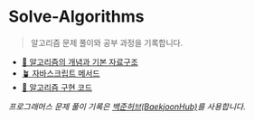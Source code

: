 # Solve-Algorithms

> 알고리즘 문제 풀이와 공부 과정을 기록합니다.

- [🌱 알고리즘의 개념과 기본 자료구조](./%EC%95%8C%EA%B3%A0%EB%A6%AC%EC%A6%98%EC%9D%98%20%EA%B0%9C%EB%85%90%EA%B3%BC%20%EA%B8%B0%EB%B3%B8%20%EC%9E%90%EB%A3%8C%EA%B5%AC%EC%A1%B0)
- [🪴 자바스크립트 메서드](./%EC%9E%90%EB%B0%94%EC%8A%A4%ED%81%AC%EB%A6%BD%ED%8A%B8%20%EB%A9%94%EC%84%9C%EB%93%9C)
- [🌳 알고리즘 구현 코드](./%EC%95%8C%EA%B3%A0%EB%A6%AC%EC%A6%98%20%EA%B5%AC%ED%98%84%20%EC%BD%94%EB%93%9C)

<em>프로그래머스 문제 풀이 기록은 [백준허브(BaekjoonHub)](https://chrome.google.com/webstore/detail/%EB%B0%B1%EC%A4%80%ED%97%88%EB%B8%8Cbaekjoonhub/ccammcjdkpgjmcpijpahlehmapgmphmk?hl=ko)를 사용합니다.</em>
